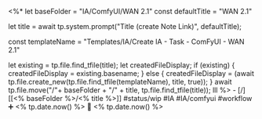 <%*
let baseFolder = "IA/ComfyUI/WAN 2.1"
const defaultTitle = "WAN 2.1"

let title = await tp.system.prompt("Title (create Note Link)", defaultTitle);

const templateName = "Templates/IA/Create IA - Task - ComFyUI - WAN 2.1"

let existing = tp.file.find_tfile(title);
let createdFileDisplay;
if (existing) {
  createdFileDisplay = existing.basename;
} else {
  createdFileDisplay = (await tp.file.create_new(tp.file.find_tfile(templateName), title, true));
}
await tp.file.move("/"+ baseFolder + "/" + title, tp.file.find_tfile(title));
lll
%>   - [/] [[<% baseFolder %>/<% title %>]]  #status/wip #IA #IA/comfyui   #workflow  ➕ <% tp.date.now() %> 🛫 <% tp.date.now() %>